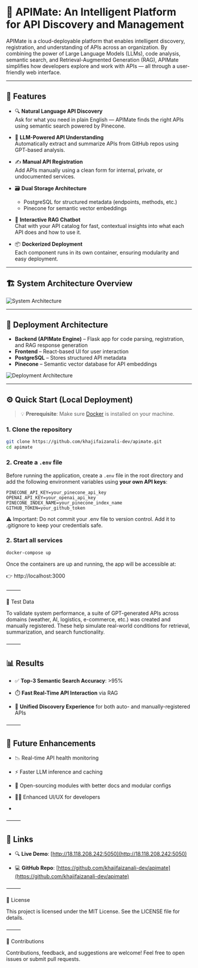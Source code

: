 # 🚀 APIMate: An Intelligent Platform for API Discovery and Management

APIMate is a cloud-deployable platform that enables intelligent discovery, registration, and understanding of APIs across an organization. By combining the power of Large Language Models (LLMs), code analysis, semantic search, and Retrieval-Augmented Generation (RAG), APIMate simplifies how developers explore and work with APIs — all through a user-friendly web interface.

---

## 🌟 Features

- 🔍 **Natural Language API Discovery**  
  Ask for what you need in plain English — APIMate finds the right APIs using semantic search powered by Pinecone.

- 🧠 **LLM-Powered API Understanding**  
  Automatically extract and summarize APIs from GitHub repos using GPT-based analysis.

- ✍️ **Manual API Registration**  
  Add APIs manually using a clean form for internal, private, or undocumented services.

- 🗃 **Dual Storage Architecture**  
  - PostgreSQL for structured metadata (endpoints, methods, etc.)  
  - Pinecone for semantic vector embeddings

- 💬 **Interactive RAG Chatbot**  
  Chat with your API catalog for fast, contextual insights into what each API does and how to use it.

- 📦 **Dockerized Deployment**  
  Each component runs in its own container, ensuring modularity and easy deployment.

---

## 🏗️ System Architecture Overview

![System Architecture](https://github.com/khajifaizanali-dev/apimate/blob/main/system-arch.png)

---

## 🚢 Deployment Architecture

- **Backend (APIMate Engine)** – Flask app for code parsing, registration, and RAG response generation  
- **Frontend** – React-based UI for user interaction  
- **PostgreSQL** – Stores structured API metadata  
- **Pinecone** – Semantic vector database for API embeddings

![Deployment Architecture](https://github.com/khajifaizanali-dev/apimate/blob/main/deploy-arch.png)

---

## ⚙️ Quick Start (Local Deployment)

> 💡 **Prerequisite**: Make sure [Docker](https://docs.docker.com/get-docker/) is installed on your machine.

### 1. Clone the repository

```bash
git clone https://github.com/khajifaizanali-dev/apimate.git
cd apimate
```
### 2. Create a `.env` file

Before running the application, create a `.env` file in the root directory and add the following environment variables using **your own API keys**:

```env
PINECONE_API_KEY=your_pinecone_api_key
OPENAI_API_KEY=your_openai_api_key
PINECONE_INDEX_NAME=your_pinecone_index_name
GITHUB_TOKEN=your_github_token
```
⚠️ Important: Do not commit your .env file to version control. Add it to .gitignore to keep your credentials safe.

### 2. Start all services

```bash
docker-compose up
```
Once the containers are up and running, the app will be accessible at:

👉 http://localhost:3000

⸻

🧪 Test Data

To validate system performance, a suite of GPT-generated APIs across domains (weather, AI, logistics, e-commerce, etc.) was created and manually registered. These help simulate real-world conditions for retrieval, summarization, and search functionality.

⸻

## 📊 Results

- ✅ **Top-3 Semantic Search Accuracy**: >95%

- ⏱️ **Fast Real-Time API Interaction** via RAG

- 🔁 **Unified Discovery Experience** for both auto- and manually-registered APIs

⸻
## 🌱 Future Enhancements

- 📉 Real-time API health monitoring

- ⚡ Faster LLM inference and caching

- 📖 Open-sourcing modules with better docs and modular configs

- 🧑‍💻 Enhanced UI/UX for developers
- 
⸻

## 🔗 Links

- 🔍 **Live Demo**: [http://18.118.208.242:5050](http://18.118.208.242:5050)

- 💻 **GitHub Repo**: [https://github.com/khajifaizanali-dev/apimate](https://github.com/khajifaizanali-dev/apimate)
  
⸻

📝 License

This project is licensed under the MIT License. See the LICENSE file for details.

⸻

🙌 Contributions

Contributions, feedback, and suggestions are welcome!
Feel free to open issues or submit pull requests.
